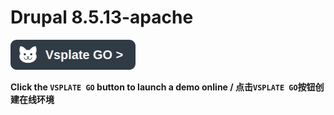 # Drupal 8.5.13-apache

<a href="https://www.vsplate.com/?docker-compose=https://github.com/vsplate/dcenvs/drupal/8.5.13-apache"><img alt="VSPLATE GO" src="https://raw.githubusercontent.com/vsplate/images/master/vsgo_btn.png" width="200px"></a>

**Click the `VSPLATE GO` button to launch a demo online / 点击`VSPLATE GO`按钮创建在线环境**